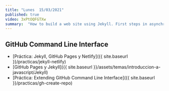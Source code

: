 ```yaml
---
title: "Lunes  15/03/2021"
published: true
video: 3xPtOQFGTXw
summary:  "How to build a web site using Jekyll. First steps in asynchronous programming in JS"  
---
```


## GitHub Command Line Interface

* [Práctica: Jekyll, GitHub Pages y Netlify]({{ site.baseurl }}/practicas/jekyll-netlify)
* [GitHub Pages y Jekyll]({{ site.baseurl }}/assets/temas/introduccion-a-javascript/Jekyll)
* [Práctica: Extending GitHub Command Line Interface]({{ site.baseurl }}/practicas/gh-create-repo)